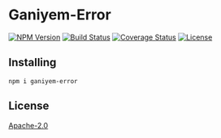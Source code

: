 # Ganiyem-Error
[![NPM Version](https://img.shields.io/npm/v/ganiyem-error)](https://www.npmjs.com/package/ganiyem-error)
[![Build Status](https://travis-ci.org/yudhatamaaditiyara/Ganiyem-Error.svg?branch=master)](https://travis-ci.org/yudhatamaaditiyara/Ganiyem-Error)
[![Coverage Status](https://coveralls.io/repos/github/yudhatamaaditiyara/Ganiyem-Error/badge.svg?branch=master)](https://coveralls.io/github/yudhatamaaditiyara/Ganiyem-Error?branch=master)
[![License](https://img.shields.io/npm/l/ganiyem-error)](https://github.com/yudhatamaaditiyara/Ganiyem-Error/blob/master/LICENSE)

## Installing
```
npm i ganiyem-error
```

## License
[Apache-2.0](https://github.com/yudhatamaaditiyara/Ganiyem-Error/blob/master/LICENSE)
